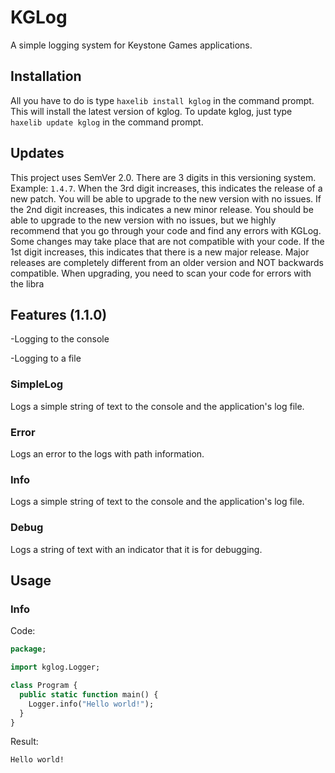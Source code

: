 # KGLog

A simple logging system for Keystone Games applications.

## Installation

All you have to do is type `haxelib install kglog` in the command prompt. This will install the latest version of kglog.
To update kglog, just type `haxelib update kglog` in the command prompt.

## Updates

This project uses SemVer 2.0. There are 3 digits in this versioning system. Example: `1.4.7`. When the 3rd digit increases, this indicates the release of a new patch. You will be able to upgrade to the new version with no issues. If the 2nd digit increases, this indicates a new minor release. You should be able to upgrade to the new version with no issues, but we highly recommend that you go through your code and find any errors with KGLog. Some changes may take place that are not compatible with your code. If the 1st digit increases, this indicates that there is a new major release. Major releases are completely different from an older version and NOT backwards compatible. When upgrading, you need to scan your code for errors with the libra

## Features (1.1.0)

-Logging to the console

-Logging to a file

### SimpleLog

Logs a simple string of text to the console and the application's log file.

### Error

Logs an error to the logs with path information.

### Info

Logs a simple string of text to the console and the application's log file.

### Debug

Logs a string of text with an indicator that it is for debugging.

## Usage

### Info

Code:
```haxe
package;

import kglog.Logger;

class Program {
  public static function main() {
    Logger.info("Hello world!");
  }
}
```

Result:
```
Hello world!
```
